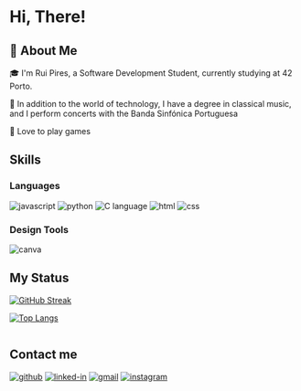 # Hi, There!

## 🚀 About Me

🎓 I'm Rui Pires, a Software Development Student, currently studying at 42 Porto.

🎸 In addition to the world of technology, I have a degree in classical music, and I perform concerts with the Banda Sinfónica Portuguesa

👾 Love to play games

## Skills

### Languages

![javascript](https://img.shields.io/badge/JavaScript-323330?style=for-the-badge&logo=javascript&logoColor=F7DF1E)
![python](https://img.shields.io/badge/Python-3776AB?style=for-the-badge&logo=python&logoColor=white)
![C language](https://img.shields.io/badge/C-3776AB?style=for-the-badge&logo=C&logoColor=white)
![html](https://img.shields.io/badge/HTML5-E34F26?style=for-the-badge&logo=html5&logoColor=white)
![css](https://img.shields.io/badge/CSS3-1572B6?style=for-the-badge&logo=css3&logoColor=white)

### Design Tools

![canva](https://img.shields.io/badge/canva-00C4CC?style=for-the-badge&logo=canva&logoColor=white)

## My Status

[![GitHub Streak](http://github-readme-streak-stats.herokuapp.com?user=Rui-Pedro-Pires&theme=dark&background=000000)](https://git.io/streak-stats)

[![Top Langs](https://github-readme-stats.vercel.app/api/top-langs/?username=Rui-Pedro-Pires&layout=compact&theme=vision-friendly-dark)](https://github.com/anuraghazra/github-readme-stats)

<img src="https://komarev.com/ghpvc/?username=RuiPires999&style=flat-square&color=blue" alt=""/>

## Contact me
[![github](https://img.shields.io/badge/GitHub-000000?style=for-the-badge&logo=GitHub&logoColor=white)](https://github.com/Rui-Pedro-Pires)
[![linked-in](https://img.shields.io/badge/Linked_In-0077B5?style=for-the-badge&logo=LinkedIn&logoColor=white)](www.linkedin.com/in/ruipedrooliveirapires)
[![gmail](https://img.shields.io/badge/Gmail-D14836?style=for-the-badge&logo=Gmail&logoColor=white)](mailto:ruipedro.pires@gmail.com)
[![instagram](https://img.shields.io/badge/Instagram-E4405F?style=for-the-badge&logo=instagram&logoColor=white)](https://www.instagram.com/ruipedro.pires/)
